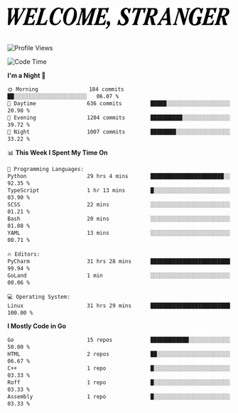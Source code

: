 <div>
  <picture>
    <source media="(prefers-color-scheme: dark)" srcset="./headers/welcome_white.png">
    <img alt="WELCOME, STRANGER" src="./headers/welcome.png" width="500">
  </picture>
</div>

<br>

![Profile Views](https://komarev.com/ghpvc/?username=darleet&color=blue)

<!--START_SECTION:waka-->
![Code Time](http://img.shields.io/badge/Code%20Time-573%20hrs%2022%20mins-blue)

**I'm a Night 🦉** 

```text
🌞 Morning                184 commits         ██░░░░░░░░░░░░░░░░░░░░░░░   06.07 % 
🌆 Daytime                636 commits         █████░░░░░░░░░░░░░░░░░░░░   20.98 % 
🌃 Evening                1204 commits        ██████████░░░░░░░░░░░░░░░   39.72 % 
🌙 Night                  1007 commits        ████████░░░░░░░░░░░░░░░░░   33.22 % 
```


📊 **This Week I Spent My Time On** 

```text
💬 Programming Languages: 
Python                   29 hrs 4 mins       ███████████████████████░░   92.35 % 
TypeScript               1 hr 13 mins        █░░░░░░░░░░░░░░░░░░░░░░░░   03.90 % 
SCSS                     22 mins             ░░░░░░░░░░░░░░░░░░░░░░░░░   01.21 % 
Bash                     20 mins             ░░░░░░░░░░░░░░░░░░░░░░░░░   01.08 % 
YAML                     13 mins             ░░░░░░░░░░░░░░░░░░░░░░░░░   00.71 % 

🔥 Editors: 
PyCharm                  31 hrs 28 mins      █████████████████████████   99.94 % 
GoLand                   1 min               ░░░░░░░░░░░░░░░░░░░░░░░░░   00.06 % 

💻 Operating System: 
Linux                    31 hrs 29 mins      █████████████████████████   100.00 % 
```

**I Mostly Code in Go** 

```text
Go                       15 repos            ████████████░░░░░░░░░░░░░   50.00 % 
HTML                     2 repos             ██░░░░░░░░░░░░░░░░░░░░░░░   06.67 % 
C++                      1 repo              █░░░░░░░░░░░░░░░░░░░░░░░░   03.33 % 
Roff                     1 repo              █░░░░░░░░░░░░░░░░░░░░░░░░   03.33 % 
Assembly                 1 repo              █░░░░░░░░░░░░░░░░░░░░░░░░   03.33 % 
```




<!--END_SECTION:waka-->
